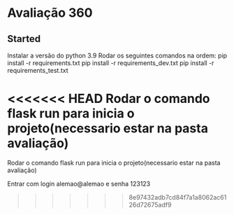# Avaliação 360

## Started

Instalar a versão do python 3.9
Rodar os seguintes comandos na ordem:
pip install -r requirements.txt
pip install -r requirements_dev.txt
pip install -r requirements_test.txt

<<<<<<< HEAD
Rodar o comando flask run para inicia o projeto(necessario estar na pasta avaliação)
=======
Rodar o comando flask run para inicia o projeto(necessario estar na pasta avaliação)

Entrar com login alemao@alemao e senha 123123
>>>>>>> 8e97432adb7cd84f7a1a8062ac6126d72675adf9
